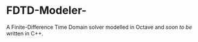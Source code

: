 # FDTD-Modeler-
A Finite-Difference Time Domain solver modelled in Octave and *soon to be* written in C++.
